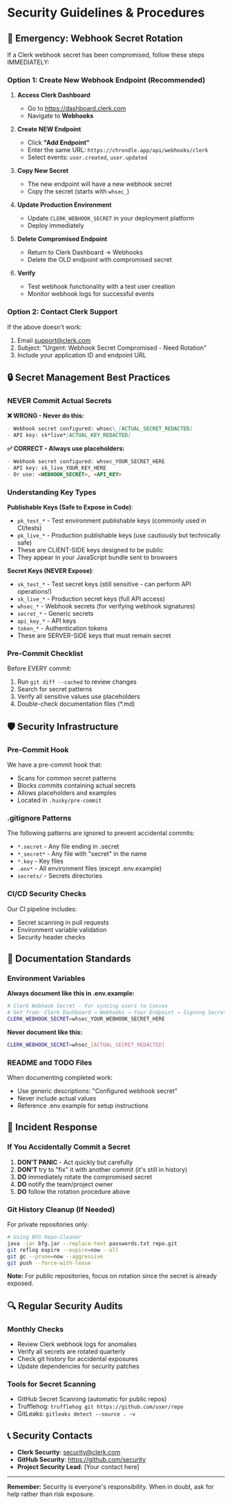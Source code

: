 # Security Guidelines & Procedures

## 🚨 Emergency: Webhook Secret Rotation

If a Clerk webhook secret has been compromised, follow these steps IMMEDIATELY:

### Option 1: Create New Webhook Endpoint (Recommended)

1. **Access Clerk Dashboard**

   - Go to https://dashboard.clerk.com
   - Navigate to **Webhooks**

2. **Create NEW Endpoint**

   - Click **"Add Endpoint"**
   - Enter the same URL: `https://chrondle.app/api/webhooks/clerk`
   - Select events: `user.created`, `user.updated`

3. **Copy New Secret**

   - The new endpoint will have a new webhook secret
   - Copy the secret (starts with `whsec_`)

4. **Update Production Environment**

   - Update `CLERK_WEBHOOK_SECRET` in your deployment platform
   - Deploy immediately

5. **Delete Compromised Endpoint**

   - Return to Clerk Dashboard → Webhooks
   - Delete the OLD endpoint with compromised secret

6. **Verify**
   - Test webhook functionality with a test user creation
   - Monitor webhook logs for successful events

### Option 2: Contact Clerk Support

If the above doesn't work:

1. Email support@clerk.com
2. Subject: "Urgent: Webhook Secret Compromised - Need Rotation"
3. Include your application ID and endpoint URL

## 🔒 Secret Management Best Practices

### NEVER Commit Actual Secrets

**❌ WRONG - Never do this:**

```markdown
- Webhook secret configured: whsec\_[ACTUAL_SECRET_REDACTED]
- API key: sk*live*[ACTUAL_KEY_REDACTED]
```

**✅ CORRECT - Always use placeholders:**

```markdown
- Webhook secret configured: whsec_YOUR_SECRET_HERE
- API key: sk_live_YOUR_KEY_HERE
- Or use: <WEBHOOK_SECRET>, <API_KEY>
```

### Understanding Key Types

**Publishable Keys (Safe to Expose in Code)**:

- `pk_test_*` - Test environment publishable keys (commonly used in CI/tests)
- `pk_live_*` - Production publishable keys (use cautiously but technically safe)
- These are CLIENT-SIDE keys designed to be public
- They appear in your JavaScript bundle sent to browsers

**Secret Keys (NEVER Expose)**:

- `sk_test_*` - Test secret keys (still sensitive - can perform API operations!)
- `sk_live_*` - Production secret keys (full API access)
- `whsec_*` - Webhook secrets (for verifying webhook signatures)
- `secret_*` - Generic secrets
- `api_key_*` - API keys
- `token_*` - Authentication tokens
- These are SERVER-SIDE keys that must remain secret

### Pre-Commit Checklist

Before EVERY commit:

1. Run `git diff --cached` to review changes
2. Search for secret patterns
3. Verify all sensitive values use placeholders
4. Double-check documentation files (\*.md)

## 🛡️ Security Infrastructure

### Pre-Commit Hook

We have a pre-commit hook that:

- Scans for common secret patterns
- Blocks commits containing actual secrets
- Allows placeholders and examples
- Located in `.husky/pre-commit`

### .gitignore Patterns

The following patterns are ignored to prevent accidental commits:

- `*.secret` - Any file ending in .secret
- `*_secret*` - Any file with "secret" in the name
- `*.key` - Key files
- `.env*` - All environment files (except .env.example)
- `secrets/` - Secrets directories

### CI/CD Security Checks

Our CI pipeline includes:

- Secret scanning in pull requests
- Environment variable validation
- Security header checks

## 📝 Documentation Standards

### Environment Variables

**Always document like this in .env.example:**

```bash
# Clerk Webhook Secret - For syncing users to Convex
# Get from: Clerk Dashboard → Webhooks → Your Endpoint → Signing Secret
CLERK_WEBHOOK_SECRET=whsec_YOUR_WEBHOOK_SECRET_HERE
```

**Never document like this:**

```bash
CLERK_WEBHOOK_SECRET=whsec_[ACTUAL_SECRET_REDACTED]
```

### README and TODO Files

When documenting completed work:

- Use generic descriptions: "Configured webhook secret"
- Never include actual values
- Reference .env.example for setup instructions

## 🚦 Incident Response

### If You Accidentally Commit a Secret

1. **DON'T PANIC** - Act quickly but carefully
2. **DON'T** try to "fix" it with another commit (it's still in history)
3. **DO** immediately rotate the compromised secret
4. **DO** notify the team/project owner
5. **DO** follow the rotation procedure above

### Git History Cleanup (If Needed)

For private repositories only:

```bash
# Using BFG Repo-Cleaner
java -jar bfg.jar --replace-text passwords.txt repo.git
git reflog expire --expire=now --all
git gc --prune=now --aggressive
git push --force-with-lease
```

**Note:** For public repositories, focus on rotation since the secret is already exposed.

## 🔍 Regular Security Audits

### Monthly Checks

- Review Clerk webhook logs for anomalies
- Verify all secrets are rotated quarterly
- Check git history for accidental exposures
- Update dependencies for security patches

### Tools for Secret Scanning

- GitHub Secret Scanning (automatic for public repos)
- Trufflehog: `trufflehog git https://github.com/user/repo`
- GitLeaks: `gitleaks detect --source . -v`

## 📞 Security Contacts

- **Clerk Security**: security@clerk.com
- **GitHub Security**: https://github.com/security
- **Project Security Lead**: [Your contact here]

---

**Remember:** Security is everyone's responsibility. When in doubt, ask for help rather than risk exposure.

